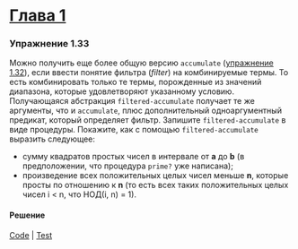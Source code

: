 # [Глава 1](./index.md#Глава-1-Построение-абстракций-с-помощью-процедур)

### Упражнение 1.33
Можно получить еще более общую версию `accumulate` ([упражнение 1.32](./ex_1_32.md)), если ввести понятие фильтра (*filter*) на комбинируемые термы. То есть комбинировать только те термы, порожденные из значений диапазона, которые удовлетворяют указанному условию. Получающаяся абстракция `filtered-accumulate` получает те же аргументы, что и `accumulate`, плюс дополнительный одноаргументный предикат, который определяет фильтр. Запишите `filtered-accumulate` в виде процедуры. Покажите, как с помощью `filtered-accumulate` выразить следующее:
- сумму квадратов простых чисел в интервале от **a** до **b** (в предположении, что процедура `prime?` уже написана);
- произведение всех положительных целых чисел меньше **n**, которые просты по отношению к **n** (то есть всех таких положительных целых чисел i < n, что НОД(i, n) = 1).

#### Решение
[Code](../src/sicp/chapter01/1_33.clj) | [Test](../test/sicp/chapter01/1_33_test.clj)
